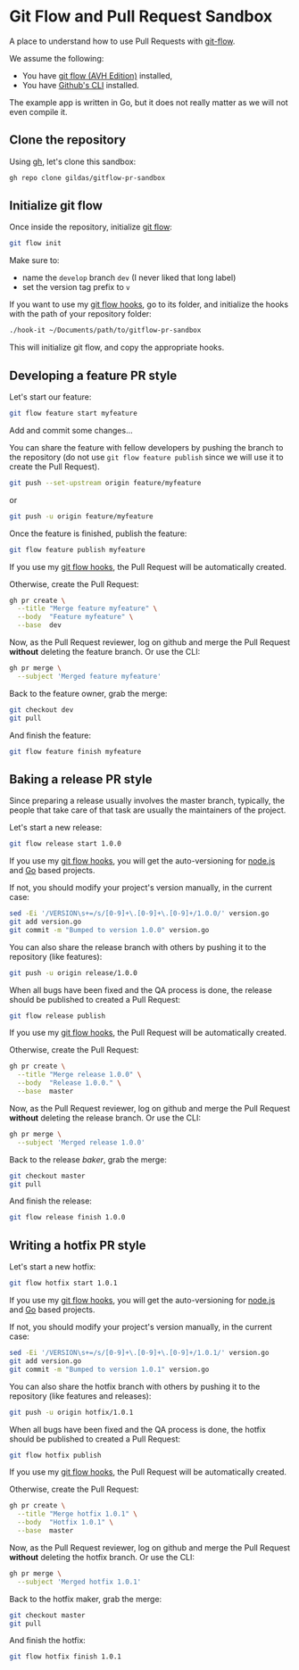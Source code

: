 # Git Flow and Pull Request Sandbox

A place to understand how to use Pull Requests with [git-flow](https://github.com/petervanderdoes/gitflow-avh).

We assume the following:

- You have [git flow (AVH Edition)](https://github.com/petervanderdoes/gitflow-avh) installed,
- You have [Github's CLI](https://cli.github.com) installed.

The example app is written in Go, but it does not really matter as we will not even compile it.

## Clone the repository

Using [gh](https://cli.github.com), let's clone this sandbox:

```sh
gh repo clone gildas/gitflow-pr-sandbox
```

## Initialize git flow

Once inside the repository, initialize [git flow](https://github.com/petervanderdoes/gitflow-avh):

```sh
git flow init
```

Make sure to:

- name the `develop` branch `dev` (I never liked that long label)
- set the version tag prefix to `v`

If you want to use my [git flow hooks](https://github.com/gildas/gitflow-hooks), go to its folder, and initialize the hooks with the path of your repository folder:
```sh
./hook-it ~/Documents/path/to/gitflow-pr-sandbox
```

This will initialize git flow, and copy the appropriate hooks.

## Developing a feature PR style

Let's start our feature:

```sh
git flow feature start myfeature
```

Add and commit some changes...

You can share the feature with fellow developers by pushing the branch to the repository (do not use `git flow feature publish` since we will use it to create the Pull Request).

```sh
git push --set-upstream origin feature/myfeature
```

or

```sh
git push -u origin feature/myfeature
```

Once the feature is finished, publish the feature:

```sh
git flow feature publish myfeature
```

If you use my [git flow hooks](https://github.com/gildas/gitflow-hooks), the Pull Request will be automatically created.

Otherwise, create the Pull Request:

```sh
gh pr create \
  --title "Merge feature myfeature" \
  --body  "Feature myfeature" \
  --base  dev
```

Now, as the Pull Request reviewer, log on github and merge the Pull Request **without** deleting the feature branch. Or use the CLI:

```sh
gh pr merge \
  --subject 'Merged feature myfeature'
```

Back to the feature owner, grab the merge:

```sh
git checkout dev
git pull
```

And finish the feature:

```sh
git flow feature finish myfeature
```

## Baking a release PR style

Since preparing a release usually involves the master branch, typically, the people that take care of that task are usually the maintainers of the project.

Let's start a new release:

```sh
git flow release start 1.0.0
```

If you use my [git flow hooks](https://github.com/gildas/gitflow-hooks), you will get the auto-versioning for [node.js](https://nodejs.org) and [Go](https://go.dev) based projects.

If not, you should modify your project's version manually, in the current case:

```sh
sed -Ei '/VERSION\s+=/s/[0-9]+\.[0-9]+\.[0-9]+/1.0.0/' version.go
git add version.go
git commit -m "Bumped to version 1.0.0" version.go
```

You can also share the release branch with others by pushing it to the repository (like features):

```sh
git push -u origin release/1.0.0
```

When all bugs have been fixed and the QA process is done, the release should be published to created a Pull Request:

```sh
git flow release publish
```

If you use my [git flow hooks](https://github.com/gildas/gitflow-hooks), the Pull Request will be automatically created.

Otherwise, create the Pull Request:

```sh
gh pr create \
  --title "Merge release 1.0.0" \
  --body  "Release 1.0.0." \
  --base  master
```

Now, as the Pull Request reviewer, log on github and merge the Pull Request **without** deleting the release branch. Or use the CLI:

```sh
gh pr merge \
  --subject 'Merged release 1.0.0'
```

Back to the release _baker_, grab the merge:
```sh
git checkout master
git pull
```

And finish the release:
```sh
git flow release finish 1.0.0
```

## Writing a hotfix PR style

Let's start a new hotfix:

```sh
git flow hotfix start 1.0.1
```

If you use my [git flow hooks](https://github.com/gildas/gitflow-hooks), you will get the auto-versioning for [node.js](https://nodejs.org) and [Go](https://go.dev) based projects.

If not, you should modify your project's version manually, in the current case:

```sh
sed -Ei '/VERSION\s+=/s/[0-9]+\.[0-9]+\.[0-9]+/1.0.1/' version.go
git add version.go
git commit -m "Bumped to version 1.0.1" version.go
```

You can also share the hotfix branch with others by pushing it to the repository (like features and releases):

```sh
git push -u origin hotfix/1.0.1
```

When all bugs have been fixed and the QA process is done, the hotfix should be published to created a Pull Request:

```sh
git flow hotfix publish
```

If you use my [git flow hooks](https://github.com/gildas/gitflow-hooks), the Pull Request will be automatically created.

Otherwise, create the Pull Request:

```sh
gh pr create \
  --title "Merge hotfix 1.0.1" \
  --body  "Hotfix 1.0.1" \
  --base  master
```

Now, as the Pull Request reviewer, log on github and merge the Pull Request **without** deleting the hotfix branch. Or use the CLI:

```sh
gh pr merge \
  --subject 'Merged hotfix 1.0.1'
```

Back to the hotfix maker, grab the merge:
```sh
git checkout master
git pull
```

And finish the hotfix:
```sh
git flow hotfix finish 1.0.1
```
